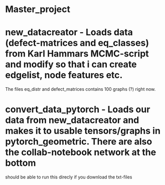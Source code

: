# Master_project

# new_datacreator - Loads data (defect-matrices and eq_classes) from Karl Hammars MCMC-script and modify so that i can create edgelist, node features etc. 
The files eq_distr and defect_matrices contains 100 graphs (?) right now.  

# convert_data_pytorch - Loads our data from new_datacreator and makes it to usable tensors/graphs in pytorch_geometric. There are also the collab-notebook network at the bottom
should be able to run this direcly if you download the txt-files

